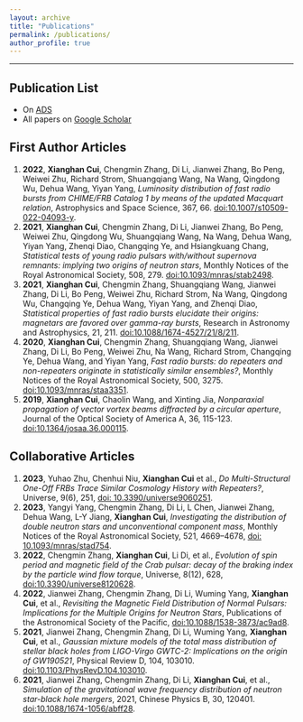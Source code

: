 ```yaml
---
layout: archive
title: "Publications"
permalink: /publications/
author_profile: true
---
```


----

## Publication List

- On [ADS](https://ui.adsabs.harvard.edu/search/q=orcid%3A0000-0002-6165-0977&sort=date%20desc%2C%20bibcode%20desc&p_=0)
- All papers on [Google Scholar](https://scholar.google.com.hk/citations?user=10lxAw4AAAAJ&hl=zh-CN&authuser=1)

## First Author Articles

1. **2022**, **Xianghan Cui**, Chengmin Zhang, Di Li, Jianwei Zhang, Bo Peng, Weiwei Zhu, Richard Strom, Shuangqiang Wang, Na Wang, Qingdong Wu, Dehua Wang, Yiyan Yang, *Luminosity distribution of fast radio bursts from CHIME/FRB Catalog 1 by means of the updated Macquart relation*, Astrophysics and Space Science, 367, 66. [doi:10.1007/s10509-022-04093-y](https://link.springer.com/article/10.1007/s10509-022-04093-y).
2. **2021**, **Xianghan Cui**, Chengmin Zhang, Di Li, Jianwei Zhang, Bo Peng, Weiwei Zhu, Qingdong Wu, Shuangqiang Wang, Na Wang, Dehua Wang, Yiyan Yang, Zhenqi Diao, Changqing Ye, and Hsiangkuang Chang, *Statistical tests of young radio pulsars with/without supernova remnants: implying two origins of neutron stars*, Monthly Notices of the Royal Astronomical Society, 508, 279. [doi:10.1093/mnras/stab2498](https://doi.org/10.1093/mnras/stab2498).
3. **2021**, **Xianghan Cui**, Chengmin Zhang, Shuangqiang Wang, Jianwei Zhang, Di Li, Bo Peng, Weiwei Zhu, Richard Strom, Na Wang, Qingdong Wu, Changqing Ye, Dehua Wang, Yiyan Yang, and Zhenqi Diao, *Statistical properties of fast radio bursts elucidate their origins: magnetars are favored over gamma-ray bursts*, Research in Astronomy and Astrophysics, 21, 211. [doi:10.1088/1674-4527/21/8/211](https://doi.org/10.1088/1674-4527/21/8/211).
4. **2020**, **Xianghan Cui**, Chengmin Zhang, Shuangqiang Wang, Jianwei Zhang, Di Li, Bo Peng, Weiwei Zhu, Na Wang, Richard Strom, Changqing Ye, Dehua Wang, and Yiyan Yang, *Fast radio bursts: do repeaters and non-repeaters originate in statistically similar ensembles?*, Monthly Notices of the Royal Astronomical Society, 500, 3275. [doi:10.1093/mnras/staa3351](https://doi.org/10.1093/mnras/staa3351).
5. **2019**, **Xianghan Cui**, Chaolin Wang, and Xinting Jia, *Nonparaxial propagation of vector vortex beams diffracted by a circular aperture*, Journal of the Optical Society of America A, 36, 115-123. [doi:10.1364/josaa.36.000115](https://doi.org/10.1364/josaa.36.000115).



## Collaborative Articles

1. **2023**, Yuhao Zhu, Chenhui Niu, **Xianghan Cui** et al., *Do Multi-Structural One-Off FRBs Trace Similar Cosmology History with Repeaters?*, Universe, 9(6), 251, [doi: 10.3390/universe9060251](https://doi.org/10.3390/universe9060251).
2. **2023**, Yangyi Yang, Chengmin Zhang, Di Li, L Chen, Jianwei Zhang, Dehua Wang, L-Y Jiang, **Xianghan Cui**, *Investigating the distribution of double neutron stars and unconventional component mass*, Monthly Notices of the Royal Astronomical Society, 521, 4669–4678, [doi: 10.1093/mnras/stad754](https://doi.org/10.1093/mnras/stad754).
3. **2022**, Chengmin Zhang, **Xianghan Cui**, Li Di, et al., *Evolution of spin period and magnetic field of the Crab pulsar: decay of the braking index by the particle wind flow torque*, Universe, 8(12), 628, [doi:10.3390/universe8120628](https://www.mdpi.com/2218-1997/8/12/628).
4. **2022**, Jianwei Zhang, Chengmin Zhang, Di Li, Wuming Yang, **Xianghan Cui**, et al., *Revisiting the Magnetic Field Distribution of Normal Pulsars: Implications for the Multiple Origins for Neutron Stars*, Publications of the Astronomical Society of the Pacific, [doi:10.1088/1538-3873/ac9ad8](https://iopscience.iop.org/article/10.1088/1538-3873/ac9ad8).
5. **2021**, Jianwei Zhang, Chengmin Zhang, Di Li, Wuming Yang, **Xianghan Cui**, et al., *Gaussian mixture models of the total mass distribution of stellar black holes from LIGO-Virgo GWTC-2: Implications on the origin of GW190521*, Physical Review D, 104, 103010. [doi:10.1103/PhysRevD.104.103010](https://doi.org/10.1103/PhysRevD.104.103010).
6. **2021**, Jianwei Zhang, Chengmin Zhang, Di Li, **Xianghan Cui**, et al., *Simulation of the gravitational wave frequency distribution of neutron star-black hole mergers*, 2021, Chinese Physics B, 30, 120401. [doi:10.1088/1674-1056/abff28](https://doi.org/10.1088/1674-1056/abff28).
